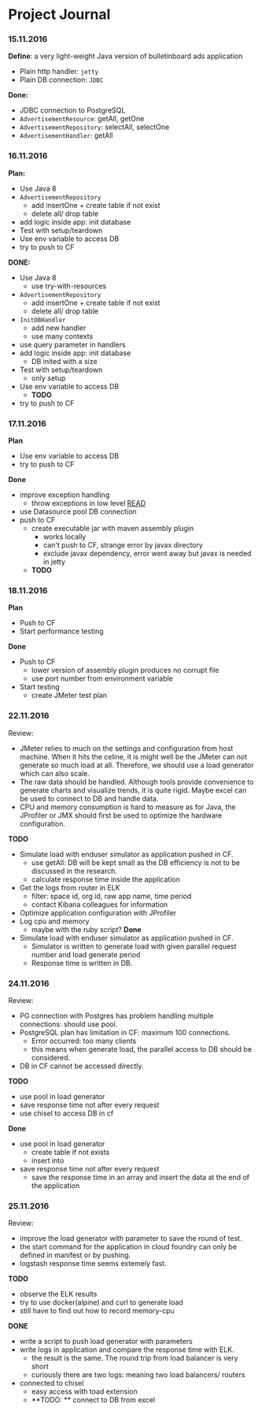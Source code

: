 # Project Journal

### 15.11.2016
**Define**: a very light-weight Java version of bulletinboard ads application
- Plain http handler: `jetty`
- Plain DB connection: `JDBC`

**Done:**
- JDBC connection to PostgreSQL
- `AdvertisementResource`: getAll, getOne
- `AdvertisementRepository`: selectAll, selectOne
- `AdvertisementHandler`: getAll

### 16.11.2016
**Plan:**
- Use Java 8 
- `AdvertisementRepository` 
  - add insertOne + create table if not exist
  - delete all/ drop table
- add logic inside app: init database
- Test with setup/teardown
- Use env variable to access DB
- try to push to CF
 
**DONE:**
- Use Java 8 
  - use try-with-resources
- `AdvertisementRepository` 
  - add insertOne + create table if not exist
  - delete all/ drop table
- `InitDBHandler`
  - add new handler
  - use many contexts
- use query parameter in handlers
- add logic inside app: init database
  - DB inited with a size
- Test with setup/teardown
  - only setup
- Use env variable to access DB
  - **TODO**
- try to push to CF

### 17.11.2016
**Plan**
- Use env variable to access DB
- try to push to CF

**Done**
- improve exception handling
  - throw exceptions in low level [READ](https://community.oracle.com/docs/DOC-983219)
- use Datasource pool DB connection
- push to CF
  - create executable jar with maven assembly plugin
    - works locally
    - can't push to CF, strange error by javax directory
    - exclude javax dependency, error went away but javax is needed in jetty
  - **TODO**

### 18.11.2016
**Plan**
- Push to CF
- Start performance testing

**Done**
- Push to CF
  - lower version of assembly plugin produces no corrupt file
  - use port number from environment variable
- Start testing 
  - create JMeter test plan 

### 22.11.2016
Review: 
- JMeter relies to much on the settings and configuration from host machine. When it hits the celine, it is might well be the JMeter can not generate so much load at all. Therefore, we should use a load generator which can also scale. 
- The raw data should be handled. Although tools provide convenience to generate charts and visualize trends, it is quite rigid. Maybe excel can be used to connect to DB and handle data. 
- CPU and memory consumption is hard to measure as for Java, the JProfiler or JMX should first be used to optimize the hardware configuration.

**TODO**
- Simulate load with enduser simulator as application pushed in CF.
  - use getAll: DB will be kept small as the DB efficiency is not to be discussed in the research.
  - calculate response time inside the application
- Get the logs from router in ELK
  - filter: space id, org id, raw app name, time period
  - contact Kibana colleagues for information
- Optimize application configuration with JProfiler
- Log cpu and memory
  - maybe with the ruby script?
**Done**
- Simulate load with enduser simulator as application pushed in CF.
  - Simulator is written to generate load with given parallel request number and load generate period
  - Response time is written in DB.

### 24.11.2016
Review:
- PG connection with Postgres has problem handling multiple connections: should use pool.
- PostgreSQL plan has limitation in CF: maximum 100 connections.
  - Error occurred: too many clients
  - this means when generate load, the parallel access to DB should be considered.
- DB in CF cannot be accessed directly.

**TODO**
- use pool in load generator
- save response time not after every request
- use chisel to access DB in cf

**Done**
- use pool in load generator
  - create table if not exists
  - insert into
- save response time not after every request
  - save the response time in an array and insert the data at the end of the application

### 25.11.2016
Review: 
- improve the load generator with parameter to save the round of test.
- the start command for the application in cloud foundry can only be defined in manifest or by pushing. 
- logstash response time seems extemely fast.

**TODO**
- observe the ELK results
- try to use docker(alpine) and curl to generate load
- still have to find out how to record memory-cpu

**DONE**
- write a script to push load generator with parameters
- write logs in application and compare the response time with ELK.
  - the result is the same. The round trip from load balancer is very short
  - curiously there are two logs: meaning two load balancers/ routers
- connected to chisel
  - easy access with toad extension
  - **TODO: ** connect to DB from excel 

